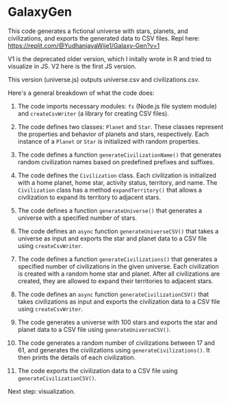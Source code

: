 # GalaxyGen

This code generates a fictional universe with stars, planets, and civilizations, and exports the generated data to CSV files. Repl here: https://replit.com/@YudhanjayaWije1/Galaxy-Gen?v=1

V1 is the deprecated older version, which I initally wrote in R and tried to visualize in JS. V2 here is the first JS version.

This version (universe.js) outputs universe.csv and civilizations.csv. 

Here's a general breakdown of what the code does:

1. The code imports necessary modules: `fs` (Node.js file system module) and `createCsvWriter` (a library for creating CSV files).

2. The code defines two classes: `Planet` and `Star`. These classes represent the properties and behavior of planets and stars, respectively. Each instance of a `Planet` or `Star` is initialized with random properties.

3. The code defines a function `generateCivilizationName()` that generates random civilization names based on predefined prefixes and suffixes.

4. The code defines the `Civilization` class. Each civilization is initialized with a home planet, home star, activity status, territory, and name. The `Civilization` class has a method `expandTerritory()` that allows a civilization to expand its territory to adjacent stars.

5. The code defines a function `generateUniverse()` that generates a universe with a specified number of stars.

6. The code defines an `async` function `generateUniverseCSV()` that takes a universe as input and exports the star and planet data to a CSV file using `createCsvWriter`.

7. The code defines a function `generateCivilizations()` that generates a specified number of civilizations in the given universe. Each civilization is created with a random home star and planet. After all civilizations are created, they are allowed to expand their territories to adjacent stars.

8. The code defines an `async` function `generateCivilizationCSV()` that takes civilizations as input and exports the civilization data to a CSV file using `createCsvWriter`.

9. The code generates a universe with 100 stars and exports the star and planet data to a CSV file using `generateUniverseCSV()`.

10. The code generates a random number of civilizations between 17 and 61, and generates the civilizations using `generateCivilizations()`. It then prints the details of each civilization.

11. The code exports the civilization data to a CSV file using `generateCivilizationCSV()`.

Next step: visualization.
